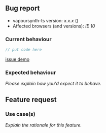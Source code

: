 <!-- -------------------------------------------------- -->
<!--  Delete this section if this is a feature request. -->
<!-- -------------------------------------------------- -->

## Bug report

- vapoursynth-ts version: _x.x.x_ (<!-- (run `npm list vapoursynth-ts` from a terminal/cmd prompt): -->)
- Affected browsers (and versions): _IE 10_

### Current behaviour

<!-- Please explain the problem you're having -->

```ts
// put code here
```

<!-- Having a real demo that demonstrates your issue  -->

[issue demo](https://codesandbox.io/)

### Expected behaviour

_Please explain how you'd expect it to behave._

<!-- -------------------------------------------- -->
<!-- Delete this section if this is a bug report. -->
<!-- -------------------------------------------- -->

## Feature request

### Use case(s)

_Explain the rationale for this feature._
